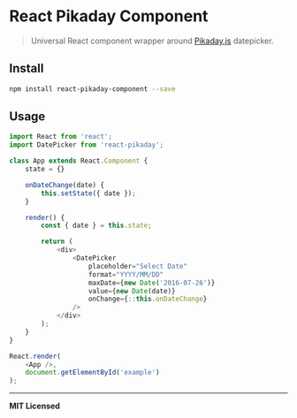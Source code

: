# React Pikaday Component

> Universal React component wrapper around [Pikaday.js](https://github.com/dbushell/Pikaday) datepicker.

## Install

```bash
npm install react-pikaday-component --save
```

## Usage

```javascript
import React from 'react';
import DatePicker from 'react-pikaday';

class App extends React.Component {
    state = {}

    onDateChange(date) {
        this.setState({ date });
    }

    render() {
        const { date } = this.state;

        return (
            <div>
                <DatePicker 
                    placeholder="Select Date"
                    format="YYYY/MM/DD"
                    maxDate={new Date('2016-07-26')}
                    value={new Date(date)}
                    onChange={::this.onDateChange}
                />
            </div>
        );
    }
}

React.render(
    <App />,
    document.getElementById('example')
);
```

---

**MIT Licensed**

